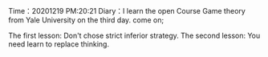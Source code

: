 Time：20201219 PM:20:21
Diary：I learn the open Course Game theory from Yale University on the third day. come on;

The first lesson: Don't chose strict inferior strategy.
The second lesson: You need learn to replace thinking.

